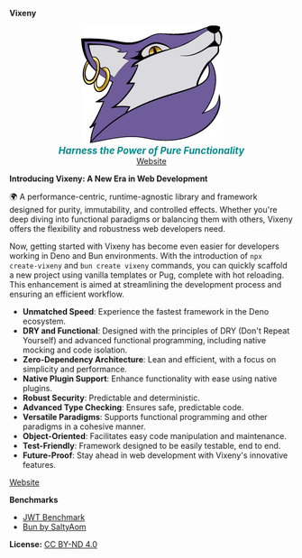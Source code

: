 **Vixeny**

<p align="center">
  <img src="misc/logo.png" alt="Vixeny Logo" style="max-width: 100%;">
  <br>
  <b style="font-size:1.2em; font-style:italic; color:darkcyan;">Harness the Power of Pure Functionality</b>
  <br>
  <a href="https://vixeny.dev/">Website</a>
</p>

**Introducing Vixeny: A New Era in Web Development**

🌍 A performance-centric, runtime-agnostic library and framework designed for purity, immutability, and controlled effects. Whether you're deep diving into functional paradigms or balancing them with others, Vixeny offers the flexibility and robustness web developers need.

Now, getting started with Vixeny has become even easier for developers working in Deno and Bun environments. With the introduction of `npx create-vixeny` and `bun create vixeny` commands, you can quickly scaffold a new project using vanilla templates or Pug, complete with hot reloading. This enhancement is aimed at streamlining the development process and ensuring an efficient workflow.

- **Unmatched Speed**: Experience the fastest framework in the Deno ecosystem.
- **DRY and Functional**: Designed with the principles of DRY (Don't Repeat Yourself) and advanced functional programming, including native mocking and code isolation.
- **Zero-Dependency Architecture**: Lean and efficient, with a focus on simplicity and performance.
- **Native Plugin Support**: Enhance functionality with ease using native plugins.
- **Robust Security**: Predictable and deterministic.
- **Advanced Type Checking**: Ensures safe, predictable code.
- **Versatile Paradigms**: Supports functional programming and other paradigms in a cohesive manner.
- **Object-Oriented**: Facilitates easy code manipulation and maintenance.
- **Test-Friendly**: Framework designed to be easily testable, end to end.
- **Future-Proof**: Stay ahead in web development with Vixeny's innovative features.


[Website](https://vixeny.dev/)

**Benchmarks**

- [JWT Benchmark](https://github.com/mimiMonads/FrameworkBench)
- [Bun by SaltyAom](https://github.com/SaltyAom/bun-http-framework-benchmark)

**License:**
[CC BY-ND 4.0](https://creativecommons.org/licenses/by-nd/4.0/legalcode.txt)
